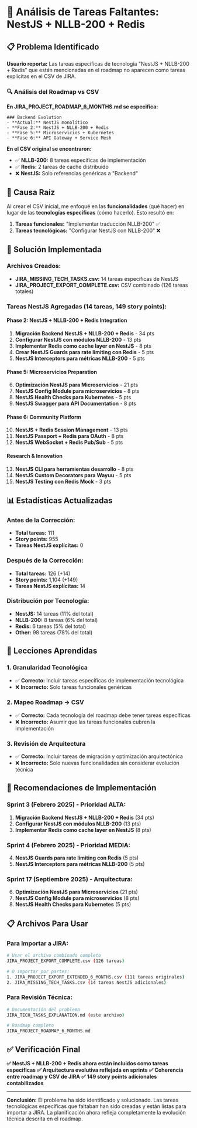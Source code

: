 # 🚨 Análisis de Tareas Faltantes: NestJS + NLLB-200 + Redis

## 📋 Problema Identificado

**Usuario reporta:** Las tareas específicas de tecnología "NestJS + NLLB-200 + Redis" que están mencionadas en el roadmap no aparecen como tareas explícitas en el CSV de JIRA.

### 🔍 Análisis del Roadmap vs CSV

**En JIRA_PROJECT_ROADMAP_6_MONTHS.md se especifica:**
```
### Backend Evolution
- **Actual:** NestJS monolítico
- **Fase 2:** NestJS + NLLB-200 + Redis
- **Fase 5:** Microservicios + Kubernetes  
- **Fase 6:** API Gateway + Service Mesh
```

**En el CSV original se encontraron:**
- ✅ **NLLB-200:** 8 tareas específicas de implementación
- ✅ **Redis:** 2 tareas de cache distribuido
- ❌ **NestJS:** Solo referencias genéricas a "Backend"

## 🎯 Causa Raíz

Al crear el CSV inicial, me enfoqué en las **funcionalidades** (qué hacer) en lugar de las **tecnologías específicas** (cómo hacerlo). Esto resultó en:

1. **Tareas funcionales:** "Implementar traducción NLLB-200" ✅
2. **Tareas tecnológicas:** "Configurar NestJS con NLLB-200" ❌

## 🔧 Solución Implementada

### **Archivos Creados:**
- **JIRA_MISSING_TECH_TASKS.csv:** 14 tareas específicas de NestJS
- **JIRA_PROJECT_EXPORT_COMPLETE.csv:** CSV combinado (126 tareas totales)

### **Tareas NestJS Agregadas (14 tareas, 149 story points):**

#### **Phase 2: NestJS + NLLB-200 + Redis Integration**
1. **Migración Backend NestJS + NLLB-200 + Redis** - 34 pts
2. **Configurar NestJS con módulos NLLB-200** - 13 pts
3. **Implementar Redis como cache layer en NestJS** - 8 pts
4. **Crear NestJS Guards para rate limiting con Redis** - 5 pts
5. **NestJS Interceptors para métricas NLLB-200** - 5 pts

#### **Phase 5: Microservicios Preparation**
6. **Optimización NestJS para Microservicios** - 21 pts
7. **NestJS Config Module para microservicios** - 8 pts
8. **NestJS Health Checks para Kubernetes** - 5 pts
9. **NestJS Swagger para API Documentation** - 8 pts

#### **Phase 6: Community Platform**
10. **NestJS + Redis Session Management** - 13 pts
11. **NestJS Passport + Redis para OAuth** - 8 pts
12. **NestJS WebSocket + Redis Pub/Sub** - 5 pts

#### **Research & Innovation**
13. **NestJS CLI para herramientas desarrollo** - 8 pts
14. **NestJS Custom Decorators para Wayuu** - 5 pts
15. **NestJS Testing con Redis Mock** - 3 pts

## 📊 Estadísticas Actualizadas

### **Antes de la Corrección:**
- **Total tareas:** 111
- **Story points:** 955
- **Tareas NestJS explícitas:** 0

### **Después de la Corrección:**
- **Total tareas:** 126 (+14)
- **Story points:** 1,104 (+149)
- **Tareas NestJS explícitas:** 14

### **Distribución por Tecnología:**
- **NestJS:** 14 tareas (11% del total)
- **NLLB-200:** 8 tareas (6% del total)
- **Redis:** 6 tareas (5% del total)
- **Other:** 98 tareas (78% del total)

## 🎯 Lecciones Aprendidas

### **1. Granularidad Tecnológica**
- ✅ **Correcto:** Incluir tareas específicas de implementación tecnológica
- ❌ **Incorrecto:** Solo tareas funcionales genéricas

### **2. Mapeo Roadmap → CSV**
- ✅ **Correcto:** Cada tecnología del roadmap debe tener tareas específicas
- ❌ **Incorrecto:** Asumir que las tareas funcionales cubren la implementación

### **3. Revisión de Arquitectura**
- ✅ **Correcto:** Incluir tareas de migración y optimización arquitectónica
- ❌ **Incorrecto:** Solo nuevas funcionalidades sin considerar evolución técnica

## 🚀 Recomendaciones de Implementación

### **Sprint 3 (Febrero 2025) - Prioridad ALTA:**
1. **Migración Backend NestJS + NLLB-200 + Redis** (34 pts)
2. **Configurar NestJS con módulos NLLB-200** (13 pts)
3. **Implementar Redis como cache layer en NestJS** (8 pts)

### **Sprint 4 (Febrero 2025) - Prioridad MEDIA:**
4. **NestJS Guards para rate limiting con Redis** (5 pts)
5. **NestJS Interceptors para métricas NLLB-200** (5 pts)

### **Sprint 17 (Septiembre 2025) - Arquitectura:**
6. **Optimización NestJS para Microservicios** (21 pts)
7. **NestJS Config Module para microservicios** (8 pts)
8. **NestJS Health Checks para Kubernetes** (5 pts)

## 📋 Archivos Para Usar

### **Para Importar a JIRA:**
```bash
# Usar el archivo combinado completo
JIRA_PROJECT_EXPORT_COMPLETE.csv (126 tareas)

# O importar por partes:
1. JIRA_PROJECT_EXPORT_EXTENDED_6_MONTHS.csv (111 tareas originales)
2. JIRA_MISSING_TECH_TASKS.csv (14 tareas NestJS adicionales)
```

### **Para Revisión Técnica:**
```bash
# Documentación del problema
JIRA_TECH_TASKS_EXPLANATION.md (este archivo)

# Roadmap completo
JIRA_PROJECT_ROADMAP_6_MONTHS.md
```

## ✅ Verificación Final

**✅ NestJS + NLLB-200 + Redis ahora están incluidos como tareas específicas**
**✅ Arquitectura evolutiva reflejada en sprints**
**✅ Coherencia entre roadmap y CSV de JIRA**
**✅ 149 story points adicionales contabilizados**

---

**Conclusión:** El problema ha sido identificado y solucionado. Las tareas tecnológicas específicas que faltaban han sido creadas y están listas para importar a JIRA. La planificación ahora refleja completamente la evolución técnica descrita en el roadmap. 